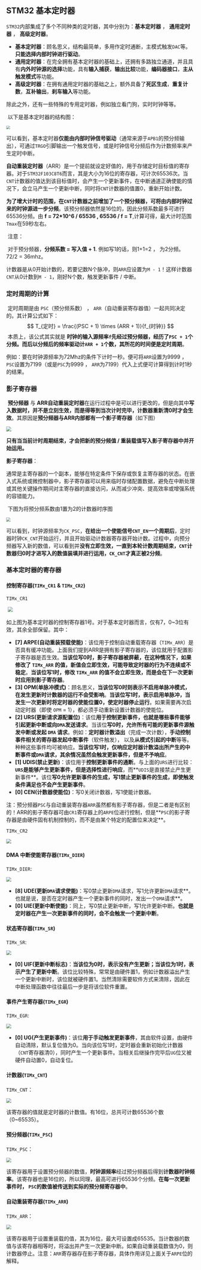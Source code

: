 ## STM32 基本定时器

​	`STM32`内部集成了多个不同种类的定时器，其中分别为：**基本定时器** ， **通用定时器** ， **高级定时器**。

- **基本定时器**：顾名思义，结构最简单，多用作定时通断，主模式触发`DAC`等。**只能选择内部时钟进行驱动**。
- **通用定时器**：在完全拥有基本定时器的基础上，还拥有多路独立通道，并且具有**内外时钟源的选择**功能，具有**输入捕获**，**输出比较**功能，**编码器接口**，**主从触发模式**等功能。
- **高级定时器**：在拥有通用定时器的基础之上，额外具备了**死区生成**，**重复计数**，**互补输出**，**刹车输入**等功能。

除此之外，还有一些特殊的专用定时器，例如独立看门狗，实时时钟等等。

​	以下是基本定时器的结构图：

<img src="../../Pic/TIMb1.png" style="zoom:60%;" />

​	可以看到，基本定时器**仅能由内部时钟信号驱动**（通常来源于`APB1`的预分频输出），可通过`TRGO`引脚输出一个触发信号，或是时钟信号分频后作为计数频率来产生定时中断。

​	**自动重装定时器**（ARR）是一个提前就设定好值的，用于存储定时目标值的寄存器。对于`STM32F103C8T6`而言，其是大小为16位的寄存器，可计次65536次。当`CNT`计数器的值达到该目标值时，会产生一个更新事件，在中断通道正确使能的情况下，会立马产生一个更新中断，同时将`CNT`计数器的值置0，重新开始计数。

​	**为了增大计时的范围，在`CNT`计数器之前增加了一个预分频器，可将由内部时钟过来的时钟源进一步分频**。该预分频器依然是16位的，因此分频系数最多可进行65536分频。由 **f = 72*10^6 / 65536 , 65536 / f = T**,计算可得，最大计时范围`Tmax`在59秒左右。

​	注意：

​	对于预分频器，**分频系数 = 写入值 + 1**. 例如写1的话，则1+1=2 ， 为2分频。72/2 = 36mhz。

​	计数器是从0开始计数的，若要记数N个脉冲，则`ARR`应设置为`M - 1`！这样计数器`CNT`从0计数到`M - 1`，刚好N个数，触发更新事件 / 中断。

### 定时周期的计算

​	定时周期是由 `PSC`（预分频系数） ， `ARR`（自动重装寄存器值）一起共同决定的。其计算公式如下：
$$
T_{定时} = \frac{(PSC + 1) \times (ARR + 1)}{f_{时钟}}
$$
​	本质上，该公式其实就是 **时钟的输入源频率`f`先经过预分频器，经历了`PSC + 1`个分频。而后以分频后的频率驱动计`ARR + 1`个数，其所花的时间便是定时周期**。

​	例如：要在时钟源频率为72Mhz的条件下计时一秒。便可将`ARR`设置为9999 ， `PSC`设置为7199（或是`PSC`为9999 ， `ARR`为7199）代入上式便可计算得到计时1秒的结果。

### 影子寄存器

​	**预分频器** 与 **ARR自动重装定时器**在运行过程中是可以进行更改的，但是向其中**写入数据时，并不是立刻生效，而是得等到当次计时完毕，计数器重新清0时才会生效**。其原因是**预分频器与ARR内部都有一个影子寄存器**（如下图）

<img src="../../Pic/TIMb2.png" style="zoom: 80%;" />

**只有当当前计时周期结束，才会把新的预分频值 / 重装载值写入影子寄存器中并开始运用。**

**影子寄存器**：

​	通常是主寄存器的一个副本，能够在特定条件下保存或恢复主寄存器的状态。在嵌入式系统或微控制器中，影子寄存器可以用来临时存储配置数据，避免在中断处理或其他关键操作期间对主寄存器的直接访问，从而减少冲突、提高效率或增强系统的容错能力。

​	下图为将预分频系数由1置为2的计数器时序图

<img src="../../Pic/TIMb3.png" style="zoom:67%;" />

​	可以看到，时钟源频率为`CK_PSC`，**在给出一个使能信号`CNT_EN`一个周期后**，定时器时钟`CK_CNT`开始运行，并且开始驱动计数器寄存器开始计数。过程中，向预分频器写入新的数值，可以看到并**没有立即生效，一直到本轮计数周期结束，`CNT`计数器归0时才进写入的数值装填并进行运用，`CK_CNT`才真正被2分频**。

### 	基本定时器的寄存器

#### **控制寄存器**(`TIMx_CR1` & `TIMx_CR2`)

`TIMx_CR1`

​	<img src="../../Pic/TIMCR1.png" style="zoom: 80%;" />

​	如上图为基本定时器的控制寄存器1号。对于基本定时器而言，仅有7，0~3位有效，其余全部保留。其中：

- **[7]  ARPE(自动重装预载使能)**：该位用于控制自动重载寄存器（`TIMx_ARR`）是否具有缓冲功能。上面我们提到ARR是拥有影子寄存器的，该位就用于配置影子寄存器是否生效。**当该位写0时，影子寄存器被屏蔽，在这种情况下，如果修改了 `TIMx_ARR` 的值，新值会立即生效，可能导致定时器的行为不连续或不稳定**。**当该位写1时，修改 `TIMx_ARR` 的值不会立即生效，而是会在下一次更新时应用到影子寄存器**。
- **[3] OPM(单脉冲模式)**：顾名思义，**当该位写0时则表示不启用单脉冲模式，在发生更新时计数器的运行不会受影响**。**当该位写1时，表示启用单脉冲，当发生一次更新时将定时器的使能位置0，使定时器停止运行**。如果需要再次启动定时器（即使 `OPM` = 1），都必须手动重新设置计数器的使能位。
- **[2] URS(更新请求源配置位)**：该位**用于控制更新事件，也就是哪些事件能够引起更新中断或向`DMA`发送请求**。当该位**写0时，允许所有可能的更新事件源触发中断或发起 `DMA` 请求**。例如：**定时器计数溢出**（完成一次计数），**手动控制事件相关的寄存器发起中断事件**（软件触发）， 以及**从模式引起的中断**等等。种种这些事件均可被响应。**当该位写1时，仅响应定时器计数溢出所产生的中断事件或`DMA`请求，其余情况虽然会触发更新事件，但是不予响应**。
- **[1] UDIS(禁止更新)**：该位用于**控制更新事件的通断**。与上面的`URS`进行比较：**`URS`是能够产生更新事件，但是选择性进行响应**，而**`UDIS`是直接禁止产生更新事件**。该位**写0允许更新事件的生成，写1禁止更新事件的生成，即使触发条件满足也不会产生更新事件**。
- **[0] CEN(计数器使能位)**：写0关闭计数器，写1使能计数器。

注：预分频器`PSC`与自动重装寄存器`ARR`虽然都有影子寄存器，但是二者是有区别的！ARR的影子寄存器可由`CR1`寄存器上的`ARPE`位进行控制，但是**`PSC`的影子寄存器是由硬件固有机制控制的，而不是由某个特定的配置位来决定**。

`TIMx_CR2`

<img src="../../Pic/TIMCR2.png" style="zoom:80%;" />

#### DMA 中断使能寄存器(`TIMx_DIER`)

`TIMx_DIER`:

<img src="../../Pic/TIMDMADIER.png" style="zoom:80%;" />

- **[8] UDE(更新`DMA`请求使能)**：写0禁止更新`DMA`请求，写1允许更新`DMA`请求**。也就是说，是否在定时器产生一个更新事件的同时，发出一个`DMA`请求**。
- **[0] UIE(更新中断使能)**：同上，写0禁止更新中断，写1允许更新中断。**也就是定时器在产生一次更新事件的同时，会不会触发一个更新中断**。

#### 状态寄存器(`TIMx_SR`)

`TIMx_SR`:

<img src="../../Pic/TIMSR1.png" style="zoom:80%;" />

- **[0] UIF(更新中断标志)**：**当该位为0时，表示没有产生更新；当该位为1时，表示产生了更新中断**。该位比较特殊，常常是由硬件置1，例如计数器溢出产生一个更新中断时，该位就被硬件置1。当然清除需要软件方式来清除，因此在中断处理函数中往往最后一步是将该位软件重置。

#### 事件产生寄存器(`TIMx_EGR`)

`TIMx_EGR`:

<img src="../../Pic/TIMEGR1.png" style="zoom:80%;" />

- **[0] UG(产生更新事件)**：该位**用于手动触发更新事件**，其由软件设置，由硬件自动清除，默认复位值为0。当向该位写1时，定时器会重新初始化计数器（`CNT`寄存器清0），同时产生一个更新事件。当相关后继操作完毕后`UG`位又被硬件自动置0，自动复位。

#### 计数器(`TIMx_CNT`)

`TIMx_CNT`：

<img src="../../Pic/TIMCNT1.png" style="zoom:80%;" />

​	该寄存器的值就是定时器的计数值。有16位，总共可计数65536个数（0~65535）。

#### 预分频器(`TIMx_PSC`)

`TIMx_PSC`：

<img src="../../Pic/TIMPSC1.png" style="zoom:80%;" />

​	该寄存器用于设置预分频器的数值，**时钟源频率**经过预分频器后得到**计数器时钟频率**。该寄存器也是16位的，所以同理，最高可进行65536个分频。**在每一次更新事件时， `PSC`的数值被传送到实际的预分频寄存器中**。

#### 自动重装寄存器(`TIMx_ARR`)

`TIMx_ARR`：

<img src="../../Pic/TIMARR1.png" style="zoom:80%;" />

​	该寄存器用于设置重装载的值，其为16位，最大可设置成65535。当计数器的数值与该寄存器相等时，将溢出并产生一次更新中断。如果自动重装载数值为0，则计数器停止。注意：`ARR`寄存器存在影子寄存器，具体作用详见上面关于`ARPE`位的解释。







